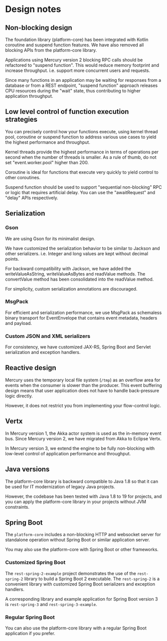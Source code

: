 # Design notes

## Non-blocking design

The foundation library (platform-core) has been integrated with Kotlin coroutine and
suspend function features. We have also removed all blocking APIs from the platform-core library.

Applications using Mercury version 2 blocking RPC calls should be refactored to "suspend function".
This would reduce memory footprint and increase throughput. i.e. support more concurrent users and requests.

Since many functions in an application may be waiting for responses from a database or from a REST endpoint,
"suspend function" approach releases CPU resources during the "wait" state, thus contributing to
higher application throughput.

## Low level control of function execution strategies

You can precisely control how your functions execute, using kernel thread pool, coroutine or suspend function
to address various use cases to yield the highest performance and throughput.

Kernel threads provide the highest performance in terms of operations per second when the number of threads is smaller.
As a rule of thumb, do not set "event.worker.pool" higher than 200.

Coroutine is ideal for functions that execute very quickly to yield control to other coroutines.

Suspend function should be used to support "sequential non-blocking" RPC or logic that requires artificial delay.
You can use the "awaitRequest" and "delay" APIs respectively.

## Serialization

### Gson

We are using Gson for its minimalist design.

We have customized the serialization behavior to be similar to Jackson and other serializers. 
i.e. Integer and long values are kept without decimal points.

For backward compatibility with Jackson, we have added the writeValueAsString, writeValueAsBytes and readValue methods. 
The convertValue method has been consolidated into the readValue method.

For simplicity, custom serialization annotations are discouraged.

### MsgPack

For efficient and serialization performance, we use MsgPack as schemaless binary transport for EventEnvelope that 
contains event metadata, headers and payload.

### Custom JSON and XML serializers

For consistency, we have customized JAX-RS, Spring Boot and Servlet serialization and exception handlers.

## Reactive design

Mercury uses the temporary local file system (`/tmp`) as an overflow area for events when the consumer is 
slower than the producer. This event buffering design means that user application does not have to handle
back-pressure logic directly.

However, it does not restrict you from implementing your flow-control logic.

## Vertx

In Mercury version 1, the Akka actor system is used as the in-memory event bus.
Since Mercury version 2, we have migrated from Akka to Eclipse Vertx.

In Mercury version 3, we extend the engine to be fully non-blocking with low-level control of application
performance and throughput.

## Java versions

The platform-core library is backward compatible to Java 1.8 so that it can be used for IT modernization of
legacy Java projects.

However, the codebase has been tested with Java 1.8 to 19 for projects, and you can apply the platform-core library
in your projects without JVM constraints.

## Spring Boot

The `platform-core` includes a non-blocking HTTP and websocket server for standalone operation without Spring Boot
or similar application server.

You may also use the platform-core with Spring Boot or other frameworks.

### Customized Spring Boot

The `rest-spring-2-example` project demonstrates the use of the `rest-spring-2` library to build a Spring Boot 2
executable. The `rest-spring-2` is a convenient library with customized Spring Boot serializers and exception handlers.

A corresponding library and example application for Spring Boot version 3 is `rest-spring-3` and
`rest-spring-3-example`.

### Regular Spring Boot

You can also use the platform-core library with a regular Spring Boot application if you prefer.
